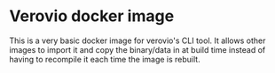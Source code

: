 Verovio docker image
====================

This is a very basic docker image for verovio's CLI tool. It allows other
images to import it and copy the binary/data in at build time instead of 
having to recompile it each time the image is rebuilt.